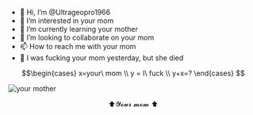 - 👋 Hi, I’m @Ultrageopro1966
- 👀 I’m interested in your mom
- 🌱 I’m currently learning your mother
- 💞️ I’m looking to collaborate on your mom
- 📫 How to reach me with your mom 
- 🤠 I was fucking your mom yesterday, but she died

$$\begin{cases}
x=your\ mom
\\
y = I\ fuck
\\
y+x=?
\end{cases}
$$

![your mother](https://best-of-news.ru/wp-content/uploads/2015/04/Unikalnii-bomzhi.jpg)

  
<p align="center">⬆️𝓨𝓸𝓾𝓻 𝓶𝓸𝓶 ⬆️</p>
